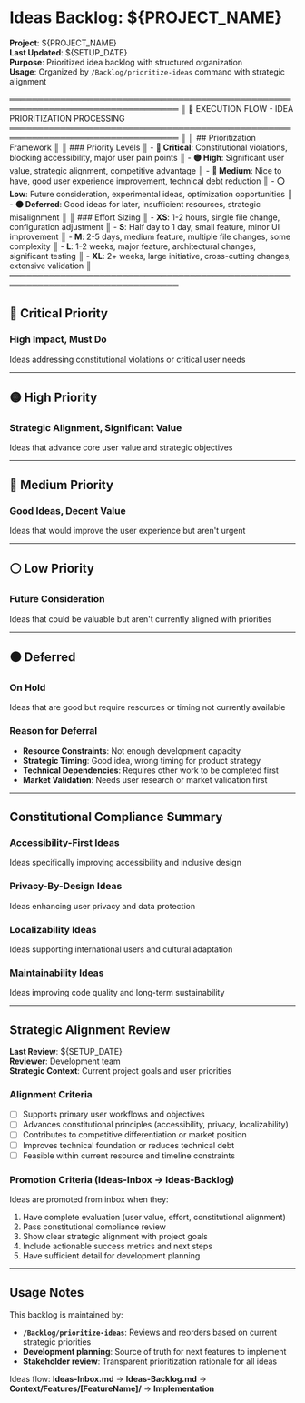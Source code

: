 # Ideas Backlog: ${PROJECT_NAME}

**Project**: ${PROJECT_NAME}  
**Last Updated**: ${SETUP_DATE}  
**Purpose**: Prioritized idea backlog with structured organization  
**Usage**: Organized by `/Backlog/prioritize-ideas` command with strategic alignment

════════════════════════════════════════════════════════════════════════════════
║ 🤖 EXECUTION FLOW - IDEA PRIORITIZATION PROCESSING
════════════════════════════════════════════════════════════════════════════════
║
║ ## Prioritization Framework
║
║ ### Priority Levels
║ - **🔴 Critical**: Constitutional violations, blocking accessibility, major user pain points
║ - **🟡 High**: Significant user value, strategic alignment, competitive advantage
║ - **🔵 Medium**: Nice to have, good user experience improvement, technical debt reduction
║ - **⚪ Low**: Future consideration, experimental ideas, optimization opportunities
║ - **⚫ Deferred**: Good ideas for later, insufficient resources, strategic misalignment
║
║ ### Effort Sizing
║ - **XS**: 1-2 hours, single file change, configuration adjustment
║ - **S**: Half day to 1 day, small feature, minor UI improvement
║ - **M**: 2-5 days, medium feature, multiple file changes, some complexity
║ - **L**: 1-2 weeks, major feature, architectural changes, significant testing
║ - **XL**: 2+ weeks, large initiative, cross-cutting changes, extensive validation
║
════════════════════════════════════════════════════════════════════════════════

## 🔴 Critical Priority

### High Impact, Must Do
Ideas addressing constitutional violations or critical user needs

---

## 🟡 High Priority  

### Strategic Alignment, Significant Value
Ideas that advance core user value and strategic objectives

---

## 🔵 Medium Priority

### Good Ideas, Decent Value
Ideas that would improve the user experience but aren't urgent

---

## ⚪ Low Priority

### Future Consideration
Ideas that could be valuable but aren't currently aligned with priorities

---

## ⚫ Deferred

### On Hold
Ideas that are good but require resources or timing not currently available

### Reason for Deferral
- **Resource Constraints**: Not enough development capacity
- **Strategic Timing**: Good idea, wrong timing for product strategy
- **Technical Dependencies**: Requires other work to be completed first
- **Market Validation**: Needs user research or market validation first

---

## Constitutional Compliance Summary

### Accessibility-First Ideas
Ideas specifically improving accessibility and inclusive design

### Privacy-By-Design Ideas  
Ideas enhancing user privacy and data protection

### Localizability Ideas
Ideas supporting international users and cultural adaptation

### Maintainability Ideas
Ideas improving code quality and long-term sustainability

---

## Strategic Alignment Review

**Last Review**: ${SETUP_DATE}  
**Reviewer**: Development team  
**Strategic Context**: Current project goals and user priorities

### Alignment Criteria
- [ ] Supports primary user workflows and objectives
- [ ] Advances constitutional principles (accessibility, privacy, localizability)
- [ ] Contributes to competitive differentiation or market position
- [ ] Improves technical foundation or reduces technical debt
- [ ] Feasible within current resource and timeline constraints

### Promotion Criteria (Ideas-Inbox → Ideas-Backlog)
Ideas are promoted from inbox when they:
1. Have complete evaluation (user value, effort, constitutional alignment)
2. Pass constitutional compliance review
3. Show clear strategic alignment with project goals
4. Include actionable success metrics and next steps
5. Have sufficient detail for development planning

---

## Usage Notes

This backlog is maintained by:
- **`/Backlog/prioritize-ideas`**: Reviews and reorders based on current strategic priorities
- **Development planning**: Source of truth for next features to implement
- **Stakeholder review**: Transparent prioritization rationale for all ideas

Ideas flow: **Ideas-Inbox.md** → **Ideas-Backlog.md** → **Context/Features/[FeatureName]/** → **Implementation**